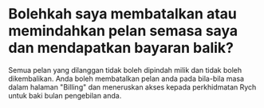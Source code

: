 # Bolehkah saya membatalkan atau memindahkan pelan semasa saya dan mendapatkan bayaran balik?

Semua pelan yang dilanggan tidak boleh dipindah milik dan tidak boleh dikembalikan. Anda boleh membatalkan pelan anda pada bila-bila masa dalam halaman "Billing" dan meneruskan akses kepada perkhidmatan Rych untuk baki bulan pengebilan anda.
